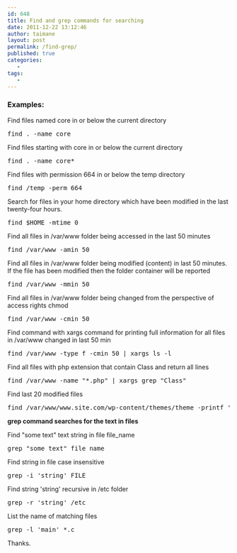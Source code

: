 ```yaml
---
id: 648
title: Find and grep commands for searching
date: 2011-12-22 13:12:46
author: taimane
layout: post
permalink: /find-grep/
published: true
categories:
   -
tags:
   -
---
```

<h3>Examples:</h3>
Find files named core in or below the current directory
<pre>find . -name core</pre>
Find files starting with core in or below the current directory
<pre>find . -name core*</pre>
Find files with permission 664 in or below the temp directory
<pre>find /temp -perm 664</pre>
Search for files in your home directory which have been modified in the last twenty-four hours.
<pre>find $HOME -mtime 0</pre>
Find all files in /var/www folder being accessed in the last 50 minutes
<pre>find /var/www -amin 50</pre>
Find all files in /var/www folder being modified (content) in last 50 minutes. If the file has been modified then the folder container will be reported
<pre>find /var/www -mmin 50</pre>
Find all files in /var/www folder being changed from the perspective of access rights chmod
<pre>find /var/www -cmin 50</pre>
Find command with xargs command for printing full information for all files in /var/www changed in last 50 min
<pre>find /var/www -type f -cmin 50 | xargs ls -l</pre>
Find all files with php extension that contain Class and return all lines
<pre>find /var/www -name "*.php" | xargs grep "Class"</pre>
Find last 20 modified files
<pre>find /var/www/www.site.com/wp-content/themes/theme -printf '%T+ %p\n' | sort -r | head -20</pre>


<strong>grep command searches for the text in files</strong>

Find "some text" text string in file file_name
<pre>grep "some text" file_name</pre>
Find string in file case insensitive
<pre>grep -i 'string' FILE</pre>
Find string 'string' recursive in /etc folder
<pre>grep -r 'string' /etc</pre>
List the name of matching files
<pre>grep -l 'main' *.c</pre>




Thanks.  

